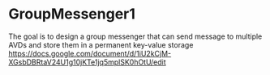 # GroupMessenger1
The goal is to design a group messenger that can send message to multiple AVDs and store them in a permanent key-value storage
https://docs.google.com/document/d/1iU2kCjM-XGsbDBRtaV24U1g10jKTe1jq5mplSK0hOtU/edit
